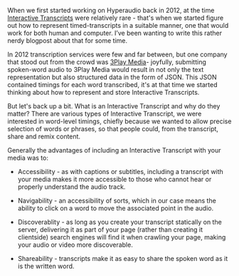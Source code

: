When we first started working on Hyperaudio back in 2012, at the time [Interactive Transcripts](https://en.wikipedia.org/wiki/Interactive_transcripts) were relatively rare - that's when we started figure out how to represent timed-transcripts in a suitable manner, one that would work for both human and computer. I’ve been wanting to write this rather nerdy blogpost about that for some time.

In 2012 transcription services were few and far between, but one company that stood out from the crowd was [3Play Media](https://www.3playmedia.com/)- joyfully, submitting spoken-word audio to 3Play Media would result in not only the text representation but also structured data in the form of JSON. This JSON contained timings for each word transcribed, it's at that time we started thinking about how to represent and store Interactive Transcripts.

But let's back up a bit. What is an Interactive Transcript and why do they matter? There are various types of Interactive Transcript, we were interested in word-level timings, chiefly because we wanted to allow precise selection of words or phrases, so that people could, from the transcript, share and remix content.

Generally the advantages of including an Interactive Transcript with your media was to:

- Accessibility - as with captions or subtitles, including a transcript with your media makes it more accessible to those who cannot hear or properly understand the audio track.

- Navigability - an accessibility of sorts, which in our case means the ability to click on a word to move the associated point in the audio.

- Discoverablity - as long as you create your transcript statically on the server, delivering it as part of your page (rather than creating it clientside) search engines will find it when crawling your page, making your audio or video more discoverable.

- Shareability - transcripts make it as easy to share the spoken word as it is the written word.




